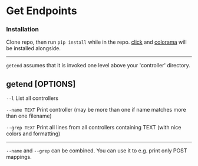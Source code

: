 # Get Endpoints


### Installation

Clone repo, then run `pip install` while in the repo. [click](http://click.pocoo.org/5/) and [colorama](https://pypi.python.org/pypi/colorama) will be installed alongside.

---
`getend` assumes that it is invoked one level above your 'controller' directory.

getend [OPTIONS]
 ---
`--l` List all controllers
 
`--name TEXT` Print controller (may be more than one if name matches more than one filename)

`--grep TEXT`   Print all lines from all controllers containing TEXT (with nice colors and formatting)

---
`--name` and `--grep` can be combined. You can use it to e.g. print only POST mappings.
